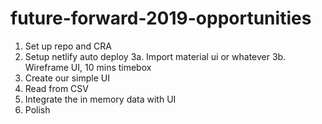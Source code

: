 # future-forward-2019-opportunities

1. Set up repo and CRA
2. Setup netlify auto deploy
3a. Import material ui or whatever
3b. Wireframe UI, 10 mins timebox
4. Create our simple UI
5. Read from CSV
6. Integrate the in memory data with UI
7. Polish